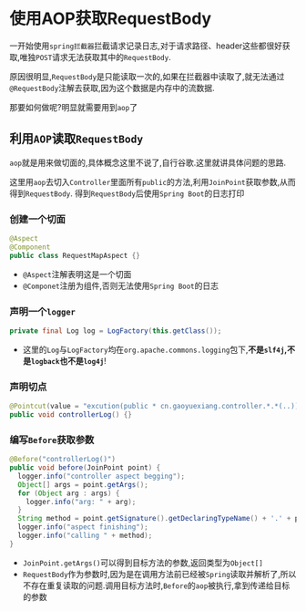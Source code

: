# 使用AOP获取RequestBody


一开始使用`spring拦截器`拦截请求记录日志,对于请求路径、header这些都很好获取,唯独`POST`请求无法获取其中的`RequestBody`.

原因很明显,`RequestBody`是只能读取一次的,如果在拦截器中读取了,就无法通过`@RequestBody`注解去获取,因为这个数据是内存中的流数据.

那要如何做呢?明显就需要用到`aop`了

## 利用`AOP`读取`RequestBody`

`aop`就是用来做切面的,具体概念这里不说了,自行谷歌.这里就讲具体问题的思路.

这里用`aop`去切入`Controller`里面所有`public`的方法,利用`JoinPoint`获取参数,从而得到`RequestBody`.
得到`RequestBody`后使用`Spring Boot`的日志打印

### 创建一个切面

```java
@Aspect
@Component
public class RequestMapAspect {}
```

- `@Aspect`注解表明这是一个切面
- `@Componet`注册为组件,否则无法使用`Spring Boot`的日志

### 声明一个`logger`

```java
private final Log log = LogFactory(this.getClass());
```

- 这里的`Log`与`LogFactory`均在`org.apache.commons.logging`包下,**不是`slf4j`,不是`logback`也不是`log4j`**!

### 声明切点

```java
@Pointcut(value = "excution(public * cn.gaoyuexiang.controller.*.*(..))")
public void controllerLog() {}
```

### 编写`Before`获取参数

```java
@Before("controllerLog()")
public void before(JoinPoint point) {
  logger.info("controller aspect begging");
  Object[] args = point.getArgs();
  for (Object arg : args) {
    logger.info("arg: " + arg); 
  }
  String method = point.getSignature().getDeclaringTypeName() + '.' + point.getSignature().getName();
  logger.info("aspect finishing");
  logger.info("calling " + method);
}
```

- `JoinPoint.getArgs()`可以得到目标方法的参数,返回类型为`Object[]`
- `RequestBody`作为参数时,因为是在调用方法前已经被`Spring`读取并解析了,所以不存在重复读取的问题.调用目标方法时,`Before`的`aop`被执行,拿到传递给目标的参数

